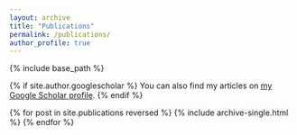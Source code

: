 ```yaml
---
layout: archive
title: "Publications"
permalink: /publications/
author_profile: true
---
```


{% include base_path %}

{% if site.author.googlescholar %}
  You can also find my articles on <a href="{{ site.author.googlescholar }}">my Google Scholar profile</a>.
{% endif %}

{% for post in site.publications reversed %}
  {% include archive-single.html %}
{% endfor %}
